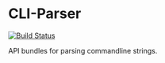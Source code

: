 CLI-Parser
==========

[![Build Status](https://travis-ci.org/PizzaFactory/cli-parser.svg?branch=master)](https://travis-ci.org/PizzaFactory/cli-parser)

API bundles for parsing commandline strings.

